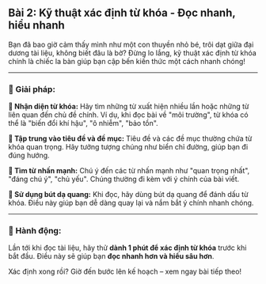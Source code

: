 ## Bài 2: Kỹ thuật xác định từ khóa - Đọc nhanh, hiểu nhanh

Bạn đã bao giờ cảm thấy mình như một con thuyền nhỏ bé, trôi dạt giữa đại dương tài liệu, không biết đâu là bờ? Đừng lo lắng, kỹ thuật xác định từ khóa chính là chiếc la bàn giúp bạn cập bến kiến thức một cách nhanh chóng!

---

### 📌 Giải pháp:

**🔹 Nhận diện từ khóa:**
Hãy tìm những từ xuất hiện nhiều lần hoặc những từ liên quan đến chủ đề chính. Ví dụ, khi đọc bài về "môi trường", từ khóa có thể là "biến đổi khí hậu", "ô nhiễm", "bảo tồn".

**🔹 Tập trung vào tiêu đề và đề mục:**
Tiêu đề và các đề mục thường chứa từ khóa quan trọng. Hãy tưởng tượng chúng như biển chỉ đường, giúp bạn đi đúng hướng.

**🔹 Tìm từ nhấn mạnh:**
Chú ý đến các từ nhấn mạnh như "quan trọng nhất", "đáng chú ý", "chủ yếu". Chúng thường đi kèm với ý chính của bài viết.

**🔹 Sử dụng bút dạ quang:**
Khi đọc, hãy dùng bút dạ quang để đánh dấu từ khóa. Điều này giúp bạn dễ dàng quay lại và nắm bắt ý chính nhanh chóng.

---

### 🚀 Hành động:

Lần tới khi đọc tài liệu, hãy thử **dành 1 phút để xác định từ khóa** trước khi bắt đầu. Điều này sẽ giúp bạn **đọc nhanh hơn và hiểu sâu hơn**.

Xác định xong rồi? Giờ đến bước lên kế hoạch – xem ngay bài tiếp theo!
